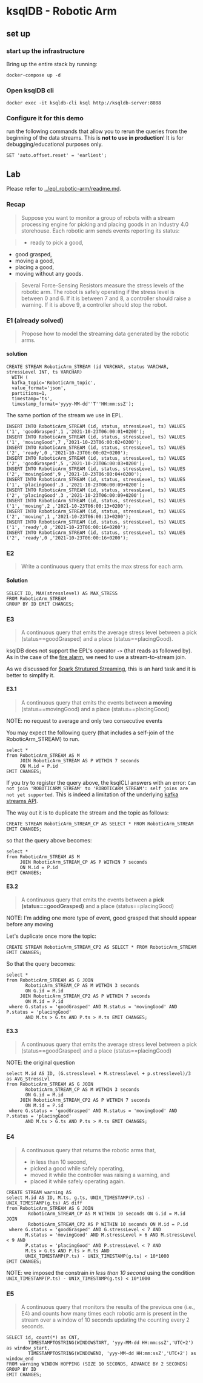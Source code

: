 # ksqlDB - Robotic Arm

## set up

### start up the infrastructure

Bring up the entire stack by running:

```
docker-compose up -d
```

### Open ksqlDB cli

```
docker exec -it ksqldb-cli ksql http://ksqldb-server:8088
```

### Configure it for this demo

run the following commands that allow you to rerun the queries from the beginning of the data streams. This is **not to use in production**! It is for debugging/educational purposes only.

```
SET 'auto.offset.reset' = 'earliest';
```

## Lab

Please refer to [../epl_robotic-arm/readme.md](../epl_robotic-arm).

### Recap 

>Suppose you want to monitor a group of robots with a stream processing engine for picking and placing goods in an Industry 4.0 storehouse. Each robotic arm sends events reporting its status:

>* ready to pick a good,
* good grasped,
* moving a good,
* placing a good,
* moving without any goods.

>Several Force-Sensing Resistors measure the stress levels of the robotic arm. The robot is safely operating if the stress level is between 0 and 6. If it is between 7 and 8, a controller should raise a warning. If it is above 9, a controller should stop the robot.

### E1 (already solved)

>Propose how to model the streaming data generated by the robotic arms.

#### solution

```
CREATE STREAM RoboticArm_STREAM (id VARCHAR, status VARCHAR, stressLevel INT, ts VARCHAR)
  WITH (
  kafka_topic='RoboticArm_topic', 
  value_format='json', 
  partitions=1,
  timestamp='ts',
  timestamp_format='yyyy-MM-dd''T''HH:mm:ssZ');
```

The same portion of the stream we use in EPL.

```
INSERT INTO RoboticArm_STREAM (id, status, stressLevel, ts) VALUES ('1', 'goodGrasped',1 ,'2021-10-23T06:00:01+0200');
INSERT INTO RoboticArm_STREAM (id, status, stressLevel, ts) VALUES ('1', 'movingGood',7 ,'2021-10-23T06:00:02+0200');
INSERT INTO RoboticArm_STREAM (id, status, stressLevel, ts) VALUES ('2', 'ready',0 ,'2021-10-23T06:00:02+0200');
INSERT INTO RoboticArm_STREAM (id, status, stressLevel, ts) VALUES ('2', 'goodGrasped',5 ,'2021-10-23T06:00:03+0200');
INSERT INTO RoboticArm_STREAM (id, status, stressLevel, ts) VALUES ('2', 'movingGood',9 ,'2021-10-23T06:00:04+0200');
INSERT INTO RoboticArm_STREAM (id, status, stressLevel, ts) VALUES ('1', 'placingGood',3 ,'2021-10-23T06:00:09+0200');
INSERT INTO RoboticArm_STREAM (id, status, stressLevel, ts) VALUES ('2', 'placingGood',3 ,'2021-10-23T06:00:09+0200');
INSERT INTO RoboticArm_STREAM (id, status, stressLevel, ts) VALUES ('1', 'moving',2 ,'2021-10-23T06:00:13+0200');
INSERT INTO RoboticArm_STREAM (id, status, stressLevel, ts) VALUES ('2', 'moving',1 ,'2021-10-23T06:00:13+0200');
INSERT INTO RoboticArm_STREAM (id, status, stressLevel, ts) VALUES ('1', 'ready',0 ,'2021-10-23T06:00:16+0200');
INSERT INTO RoboticArm_STREAM (id, status, stressLevel, ts) VALUES ('2', 'ready',0 ,'2021-10-23T06:00:16+0200');
```

### E2

> Write a continuous query that emits the max stress for each arm.

#### Solution

```
SELECT ID, MAX(stresslevel) AS MAX_STRESS
FROM RoboticArm_STREAM
GROUP BY ID EMIT CHANGES;
```

### E3

> A continuous query that emits the average stress level between a pick (status==goodGrasped) and a place (status==placingGood).

ksqlDB does not support the EPL's operator `->` (that reads as followed by). As in the case of the [fire alarm](https://github.com/quantiaconsulting/continuous-analytics-examples/tree/master/ksql_firealarm), we need to use a stream-to-stream join.

As we discussed for [Spark Strutured Streaming](https://github.com/quantiaconsulting/continuous-analytics-examples/blob/master/sss_robotic-arm/notebooks/spark-structured-streaming-Lab.ipynb), this is an hard task and it is better to simplify it.

#### E3.1

> A continuous query that emits the events between **a moving** (status==movingGood) and a place (status==placingGood)

NOTE: no request to average and only two consecutive events

You may expect the following query (that includes a self-join of the RoboticArm_STREAM) to run.

```
select *
from RoboticArm_STREAM AS M 
     JOIN RoboticArm_STREAM AS P WITHIN 7 seconds 
     ON M.id = P.id 
EMIT CHANGES;
```

If you try to register the query above, the ksqlCLI answers with an error: `Can not join 'ROBOTICARM_STREAM' to 'ROBOTICARM_STREAM': self joins are not yet supported`. This is indeed a limitation of the underlying [kafka streams API](https://github.com/confluentinc/ksql/issues/2030).

The way out it is to duplicate the stream and the topic as follows:

```
CREATE STREAM RoboticArm_STREAM_CP AS SELECT * FROM RoboticArm_STREAM EMIT CHANGES;
```

so that the query above becomes:

```
select *
from RoboticArm_STREAM AS M 
     JOIN RoboticArm_STREAM_CP AS P WITHIN 7 seconds 
     ON M.id = P.id 
EMIT CHANGES;
```

#### E3.2

> A continuous query that emits the events between a **pick (status==goodGrasped)** and a place (status==placingGood)

NOTE: I'm adding one more type of event, good grasped that should appear before any moving

Let's duplicate once more the topic:

```
CREATE STREAM RoboticArm_STREAM_CP2 AS SELECT * FROM RoboticArm_STREAM EMIT CHANGES;
```

So that the query becomes:

```
select * 
from RoboticArm_STREAM AS G JOIN 
       RoboticArm_STREAM_CP AS M WITHIN 3 seconds 
       ON G.id = M.id 
     JOIN RoboticArm_STREAM_CP2 AS P WITHIN 7 seconds 
       ON M.id = P.id 
 where G.status = 'goodGrasped' AND M.status = 'movingGood' AND P.status = 'placingGood' 
       AND M.ts > G.ts AND P.ts > M.ts EMIT CHANGES;
```

#### E3.3

> A continuous query that emits the average stress level between a pick (status==goodGrasped) and a place (status==placingGood)

NOTE: the original question

```
select M.id AS ID, (G.stresslevel + M.stresslevel + p.stresslevel)/3 as AVG_StressLvl 
from RoboticArm_STREAM AS G JOIN 
       RoboticArm_STREAM_CP AS M WITHIN 3 seconds 
       ON G.id = M.id 
     JOIN RoboticArm_STREAM_CP2 AS P WITHIN 7 seconds 
       ON M.id = P.id 
 where G.status = 'goodGrasped' AND M.status = 'movingGood' AND P.status = 'placingGood' 
       AND M.ts > G.ts AND P.ts > M.ts EMIT CHANGES;
```

### E4

> A continuous query that returns the robotic arms that,
>	
>  * in less than 10 second,
>  * picked a good while safely operating,
>  * moved it while the controller was raising a warning, and
>  * placed it while safely operating again.

```
CREATE STREAM warning AS
select M.id AS ID, M.ts, g.ts, UNIX_TIMESTAMP(P.ts) - UNIX_TIMESTAMP(g.ts) AS diff
from RoboticArm_STREAM AS G JOIN 
		RoboticArm_STREAM_CP AS M WITHIN 10 seconds ON G.id = M.id JOIN
		RoboticArm_STREAM_CP2 AS P WITHIN 10 seconds ON M.id = P.id 
 where G.status = 'goodGrasped' AND G.stressLevel < 7 AND
       M.status = 'movingGood' AND M.stressLevel > 6 AND M.stressLevel < 9 AND
       P.status = 'placingGood' AND P.stressLevel < 7 AND
       M.ts > G.ts AND P.ts > M.ts AND
       UNIX_TIMESTAMP(P.ts) - UNIX_TIMESTAMP(g.ts) < 10*1000 
EMIT CHANGES;
```
NOTE: we imposed the constrain *in less than 10 second* using the condition `UNIX_TIMESTAMP(P.ts) - UNIX_TIMESTAMP(g.ts) < 10*1000 `


### E5

> A continuous query that monitors the results of the previous one (i.e., E4) and counts how many times each robotic arm is present in the stream over a window of 10 seconds updating the counting every 2 seconds.

```
SELECT id, count(*) as CNT, 
		TIMESTAMPTOSTRING(WINDOWSTART, 'yyy-MM-dd HH:mm:ssZ','UTC+2') as window_start,
		TIMESTAMPTOSTRING(WINDOWEND, 'yyy-MM-dd HH:mm:ssZ','UTC+2') as window_end
FROM warning WINDOW HOPPING (SIZE 10 SECONDS, ADVANCE BY 2 SECONDS)
GROUP BY ID
EMIT CHANGES;
```